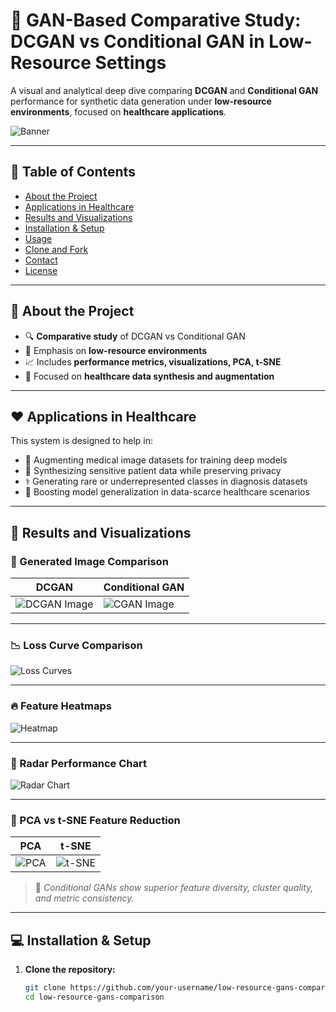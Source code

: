 # 🧠 GAN-Based Comparative Study: DCGAN vs Conditional GAN in Low-Resource Settings

A visual and analytical deep dive comparing **DCGAN** and **Conditional GAN** performance for synthetic data generation under **low-resource environments**, focused on **healthcare applications**.

![Banner](https://drive.google.com/file/d/18HkzJgCitOu_li-w6WrORb6YeTr-i5rA/view?usp=sharing)

---

## 📌 Table of Contents

- [About the Project](#about-the-project)
- [Applications in Healthcare](#applications-in-healthcare)
- [Results and Visualizations](#results-and-visualizations)
- [Installation & Setup](#installation--setup)
- [Usage](#usage)
- [Clone and Fork](#clone-and-fork)
- [Contact](#contact)
- [License](#license)

---

## 📖 About the Project

- 🔍 **Comparative study** of DCGAN vs Conditional GAN
- 🎯 Emphasis on **low-resource environments**
- 📈 Includes **performance metrics, visualizations, PCA, t-SNE**
- 💊 Focused on **healthcare data synthesis and augmentation**

---

## ❤️ Applications in Healthcare

This system is designed to help in:

- 🔬 Augmenting medical image datasets for training deep models
- 🧬 Synthesizing sensitive patient data while preserving privacy
- ⚕️ Generating rare or underrepresented classes in diagnosis datasets
- 🤖 Boosting model generalization in data-scarce healthcare scenarios

---

## 🧪 Results and Visualizations

### 🎨 Generated Image Comparison

| DCGAN | Conditional GAN |
|-------|------------------|
| ![DCGAN Image](https://drive.google.com/uc?export=view&id=YOUR_DCGAN_IMAGE_ID) | ![CGAN Image](https://drive.google.com/uc?export=view&id=YOUR_CGAN_IMAGE_ID) |

---

### 📉 Loss Curve Comparison

![Loss Curves](https://drive.google.com/uc?export=view&id=YOUR_LOSS_CURVE_IMAGE_ID)

---

### 🔥 Feature Heatmaps

![Heatmap](https://drive.google.com/uc?export=view&id=YOUR_HEATMAP_IMAGE_ID)

---

### 🧭 Radar Performance Chart

![Radar Chart](https://drive.google.com/uc?export=view&id=YOUR_RADAR_IMAGE_ID)

---

### 🧬 PCA vs t-SNE Feature Reduction

| PCA | t-SNE |
|-----|------|
| ![PCA](https://drive.google.com/uc?export=view&id=YOUR_PCA_IMAGE_ID) | ![t-SNE](https://drive.google.com/uc?export=view&id=YOUR_TSNE_IMAGE_ID) |

> 📌 *Conditional GANs show superior feature diversity, cluster quality, and metric consistency.*

---

## 💻 Installation & Setup

1. **Clone the repository:**
   ```bash
   git clone https://github.com/your-username/low-resource-gans-comparison.git
   cd low-resource-gans-comparison
